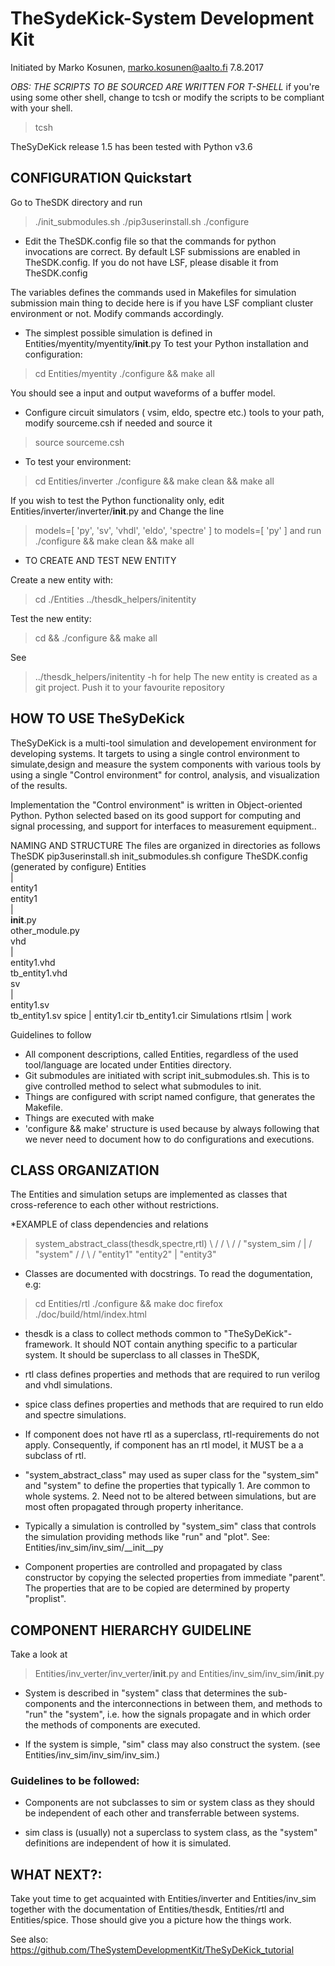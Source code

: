 # TheSydeKick-System Development Kit
Initiated by Marko Kosunen, marko.kosunen@aalto.fi 7.8.2017

*OBS: THE SCRIPTS TO BE SOURCED ARE WRITTEN FOR T-SHELL*
if you're using some other shell, change to tcsh or modify the scripts to be 
compliant with your shell.
> tcsh

TheSyDeKick release 1.5 has been tested with Python v3.6

## CONFIGURATION Quickstart

Go to TheSDK directory and run 
> ./init_submodules.sh
> ./pip3userinstall.sh
> ./configure

- Edit the TheSDK.config file so that the commands for python 
invocations are correct. By default LSF submissions are enabled in TheSDK.config. If you do not have LSF, please disable it from TheSDK.config

The variables defines the commands used in Makefiles for simulation
submission main thing to decide here is if you have LSF compliant cluster
environment or not. Modify commands accordingly.

- The simplest possible simulation is defined in Entities/myentity/myentity/__init__.py
To test your Python installation and configuration:
> cd Entities/myentity
> ./configure && make all

You should see a input and output waveforms of a buffer model.

- Configure circuit simulators ( vsim, eldo, spectre etc.) tools to your path, 
modify sourceme.csh if needed and source it
> source sourceme.csh

- To test your environment:
> cd Entities/inverter 
> ./configure && make clean && make all

If you wish to test the Python functionality only, edit Entities/inverter/inverter/__init__.py
and Change the line
> models=[ 'py', 'sv', 'vhdl', 'eldo', 'spectre' ]
to
> models=[ 'py' ]
and run 
> ./configure && make clean && make all

* TO CREATE AND TEST NEW ENTITY

Create a new entity with:
> cd ./Entities
> ../thesdk_helpers/initentity <NAME>

Test the new entity:
> cd <NAME> && ./configure && make all

See  
> ../thesdk_helpers/initentity -h for help
The new entity is created as a git project. Push it to your favourite repository

## HOW TO USE TheSyDeKick

TheSyDeKick is a multi-tool simulation and developement environment for developing systems. 
It targets to using a single control environment to simulate,design and measure the 
system components with various tools by using a single "Control environment" for
control, analysis, and visualization of the results.

Implementation the "Control environment" is written in Object-oriented
Python. Python selected based on its good support for computing and signal processing, and support for
interfaces to measurement equipment.. 

NAMING AND STRUCTURE
The files are organized in directories as follows
                      TheSDK
pip3userinstall.sh
init_submodules.sh
configure
TheSDK.config (generated by configure)
Entities                               
    |                                  
    entity1                            
        entity1                         
             |                          
             __init__.py                
             other_module.py            
        vhd                             
            |                           
            entity1.vhd                 
            tb_entity1.vhd                                     
        sv                                                
            |                                   
            entity1.sv                          
            tb_entity1.sv
        spice
            |
            entity1.cir
            tb_entity1.cir
        Simulations
            rtlsim
                |
                work

Guidelines to follow
- All component descriptions, called Entities, regardless of the used tool/language are 
  located under Entities directory.
- Git submodules are initiated with script init_submodules.sh. This is to give controlled method to select what submodules to init.
- Things are configured with script named configure, that generates the Makefile.
- Things are executed with make <recipe>
- 'configure && make' structure is used because by always following that we never need to document how to do configurations and executions. 


## CLASS ORGANIZATION
The Entities and simulation setups are implemented as classes that  
cross-reference to each other without restrictions. 

*EXAMPLE of class dependencies and relations
        
           
> system_abstract_class(thesdk,spectre,rtl)
>           \                 /      /
>            \               /      /
>                "system_sim       /
>                     |           /
>                  "system"      /
>                 /     \       /
>        "entity1"  "entity2"
>           |
>       "entity3"


- Classes are documented with docstrings. To read the dogumentation, e.g:
> cd Entities/rtl
> ./configure && make doc
> firefox ./doc/build/html/index.html

- thesdk is a class to collect methods common to "TheSyDeKick"-framework.
It should NOT contain anything specific to
a particular system. 
It should be superclass to all classes in TheSDK, 
- rtl class defines properties and methods that are required to 
run verilog and vhdl simulations.

- spice class defines properties and methods that are required to 
run eldo and spectre simulations.


- If component does not have rtl as a superclass, rtl-requirements do not 
apply. Consequently, if component has an  rtl model, it MUST  be a a subclass of rtl. 

- "system_abstract_class" may used as super class for the "system_sim" and
    "system" to define the properties that typically 
        1. Are common to whole systems. 
        2. Need not to be altered between simulations, but are most often
        propagated through property inheritance.

- Typically a simulation is controlled by "system_sim" class that controls 
the simulation providing methods like  "run" and  "plot".
See: Entities/inv_sim/inv_sim/__init__py 

- Component properties are controlled and propagated by class constructor by copying the
    selected properties from immediate "parent". The properties that are to be copied are determined 
    by property "proplist".

## COMPONENT HIERARCHY GUIDELINE
Take  a look at 
> Entities/inv_verter/inv_verter/__init__.py
and
> Entities/inv_sim/inv_sim/__init__.py

- System is described in "system"  class that determines the 
sub-components and the interconnections in between them, and methods to 
"run" the "system", i.e. how the signals propagate and in which order 
the methods of components are executed.

- If the system is simple, "sim" class may also construct the system. 
(see Entities/inv_sim/inv_sim/inv_sim.)

### Guidelines to be followed:

- Components are not subclasses to sim or system class as they should be
    independent of each other and transferrable between systems. 

- sim class is (usually) not a superclass to system class, as the "system" definitions 
    are independent of how it is simulated.

## WHAT NEXT?:
Take yout time to get acquainted with Entities/inverter and Entities/inv_sim
together with the documentation of Entities/thesdk, Entities/rtl and Entities/spice. Those should 
give you a picture how the things work.

See also: https://github.com/TheSystemDevelopmentKit/TheSyDeKick_tutorial
